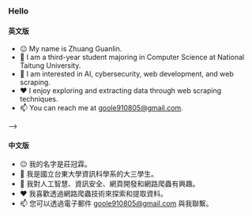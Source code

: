 ### Hello

<!--
**and910805/and910805** is a ✨ _special_ ✨ repository because its `README.md` (this file) appears on your GitHub profile.
--> 
#### 英文版
- 😐 My name is Zhuang Guanlin.
- 🔭 I am a third-year student majoring in Computer Science at National Taitung University.
- 🌱 I am interested in AI, cybersecurity, web development, and web scraping.
- ❤️ I enjoy exploring and extracting data through web scraping techniques.
- 📫 You can reach me at goole910805@gmail.com.

-->
#### 中文版

- 😐 我的名字是莊冠霖。
- 🔭 我是國立台東大學資訊科學系的大三學生。
- 🌱 我對人工智慧、資訊安全、網頁開發和網路爬蟲有興趣。
- ❤️ 我喜歡透過網路爬蟲技術來探索和提取資料。
- 📫 您可以透過電子郵件 goole910805@gmail.com 與我聯繫。
